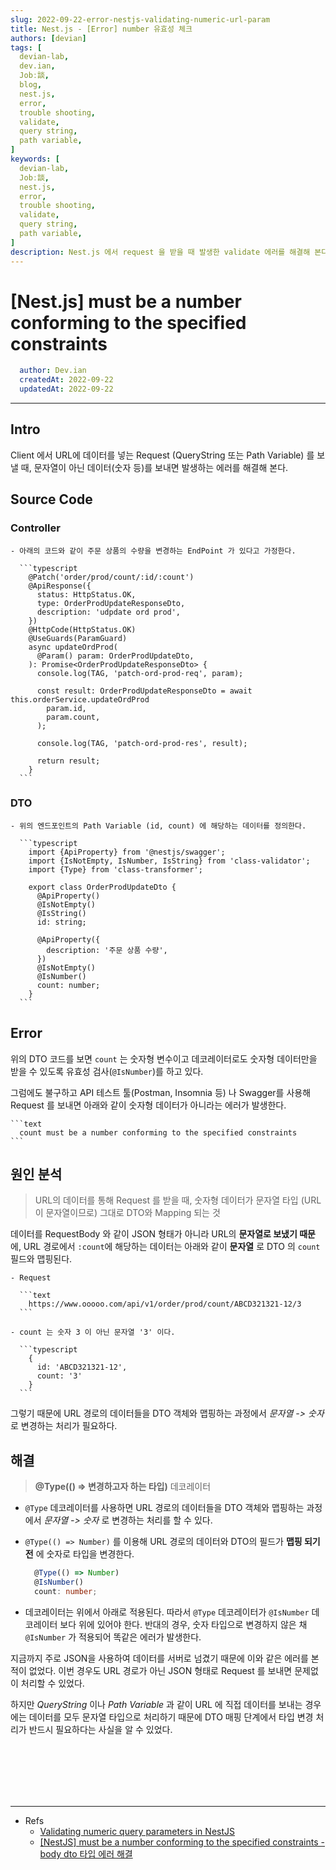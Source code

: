 ```yaml
---
slug: 2022-09-22-error-nestjs-validating-numeric-url-param
title: Nest.js - [Error] number 유효성 체크
authors: [devian]
tags: [
  devian-lab, 
  dev.ian,
  Jobː談,
  blog,
  nest.js,
  error,
  trouble shooting,
  validate,
  query string,
  path variable,
]
keywords: [
  devian-lab,
  Jobː談,
  nest.js,
  error,
  trouble shooting,
  validate,
  query string,
  path variable,
]
description: Nest.js 에서 request 을 받을 때 발생한 validate 에러를 해결해 본다.
---
```


<!--title -->
# [Nest.js] must be a number conforming to the specified constraints 
<!--//title -->

<!-- 
```json
{
  "author": "Dev.ian",
  "createdAt": "2022-09-22",
  "updatedAt": "2022-09-22"
}
``` 
-->

```yaml
  author: Dev.ian
  createdAt: 2022-09-22
  updatedAt: 2022-09-22
```

---

## Intro

  Client 에서 URL에 데이터를 넣는 Request (QueryString 또는 Path Variable) 를 보낼 때, 문자열이 아닌 데이터(숫자 등)를 보내면 발생하는 에러를 해결해 본다.

## Source Code

  ### Controller

    - 아래의 코드와 같이 주문 상품의 수량을 변경하는 EndPoint 가 있다고 가정한다.

      ```typescript
        @Patch('order/prod/count/:id/:count')
        @ApiResponse({
          status: HttpStatus.OK,
          type: OrderProdUpdateResponseDto,
          description: 'udpdate ord prod',
        })
        @HttpCode(HttpStatus.OK)
        @UseGuards(ParamGuard)
        async updateOrdProd(
          @Param() param: OrderProdUpdateDto,
        ): Promise<OrderProdUpdateResponseDto> {
          console.log(TAG, 'patch-ord-prod-req', param);

          const result: OrderProdUpdateResponseDto = await this.orderService.updateOrdProd
            param.id,
            param.count,
          );

          console.log(TAG, 'patch-ord-prod-res', result);

          return result;
        }
      ```

  ### DTO

    - 위의 엔드포인트의 Path Variable (id, count) 에 해당하는 데이터를 정의한다.

      ```typescript
        import {ApiProperty} from '@nestjs/swagger';
        import {IsNotEmpty, IsNumber, IsString} from 'class-validator';
        import {Type} from 'class-transformer';

        export class OrderProdUpdateDto {
          @ApiProperty()
          @IsNotEmpty()
          @IsString()
          id: string;

          @ApiProperty({
            description: '주문 상품 수량',
          })
          @IsNotEmpty()
          @IsNumber()
          count: number;
        }
      ```



## Error

  위의 DTO 코드를 보면 `count` 는 숫자형 변수이고 데코레이터로도 숫자형 데이터만을 받을 수 있도록 유효성 검사(`@IsNumber`)를 하고 있다.

  그럼에도 불구하고 API 테스트 툴(Postman, Insomnia 등) 나 Swagger를 사용해 Request 를 보내면 아래와 같이 숫자형 데이터가 아니라는 에러가 발생한다.

    ```text
      count must be a number conforming to the specified constraints
    ```



## 원인 분석

  > URL의 데이터를 통해 Request 를 받을 때, 숫자형 데이터가 문자열 타입 (URL이 문자열이므로) 그대로 DTO와 Mapping 되는 것

  데이터를 RequestBody 와 같이 JSON 형태가 아니라 URL의 **문자열로 보냈기 때문**에,  URL 경로에서 `:count`에 해당하는 데이터는 아래와 같이 **문자열** 로 DTO 의 `count` 필드와 맵핑된다. 

    - Request

      ```text
        https://www.ooooo.com/api/v1/order/prod/count/ABCD321321-12/3
      ```

    - count 는 숫자 3 이 아닌 문자열 '3' 이다.

      ```typescript
        {
          id: 'ABCD321321-12',
          count: '3'
        }
      ```

  그렇기 때문에 URL 경로의 데이터들을 DTO 객체와 맵핑하는 과정에서 _문자열 -> 숫자_ 로 변경하는 처리가 필요하다.



## 해결

  > **@Type(() => 변경하고자 하는 타입)** 데코레이터

  - `@Type` 데코레이터를 사용하면 URL 경로의 데이터들을 DTO 객체와 맵핑하는 과정에서 _문자열 -> 숫자_ 로 변경하는 처리를 할 수 있다.
  - `@Type(() => Number)` 를 이용해 URL 경로의 데이터와 DTO의 필드가 **맵핑 되기 전** 에 숫자로 타입을 변경한다.

    ```typescript
      @Type(() => Number)
      @IsNumber()
      count: number;
    ```

  - 데코레이터는 위에서 아래로 적용된다. 따라서 `@Type` 데코레이터가 `@IsNumber` 데코레이터 보다 위에 있어야 한다. 반대의 경우, 숫자 타입으로 변경하지 않은 채 `@IsNumber` 가 적용되어 똑같은 에러가 발생한다.

  지금까지 주로 JSON을 사용하여 데이터를 서버로 넘겼기 때문에 이와 같은 에러를 본 적이 없었다. 이번 경우도 URL 경로가 아닌 JSON 형태로 Request 를 보내면 문제없이 처리할 수 있었다.
  
  하지만  _QueryString_ 이나 _Path Variable_ 과 같이 URL 에 직접 데이터를 보내는 경우에는 데이터를 모두 문자열 타입으로 처리하기 때문에 DTO 매핑 단계에서 타입 변경 처리가 반드시 필요하다는 사실을 알 수 있었다. 





<br /><br /><br /><br /><br />

---
- Refs
  + [Validating numeric query parameters in NestJS](https://dev.to/avantar/validating-numeric-query-parameters-in-nestjs-gk9)
  + [[NestJS] must be a number conforming to the specified constraints - body dto 타입 에러 해결](https://sleepy-it.tistory.com/41)